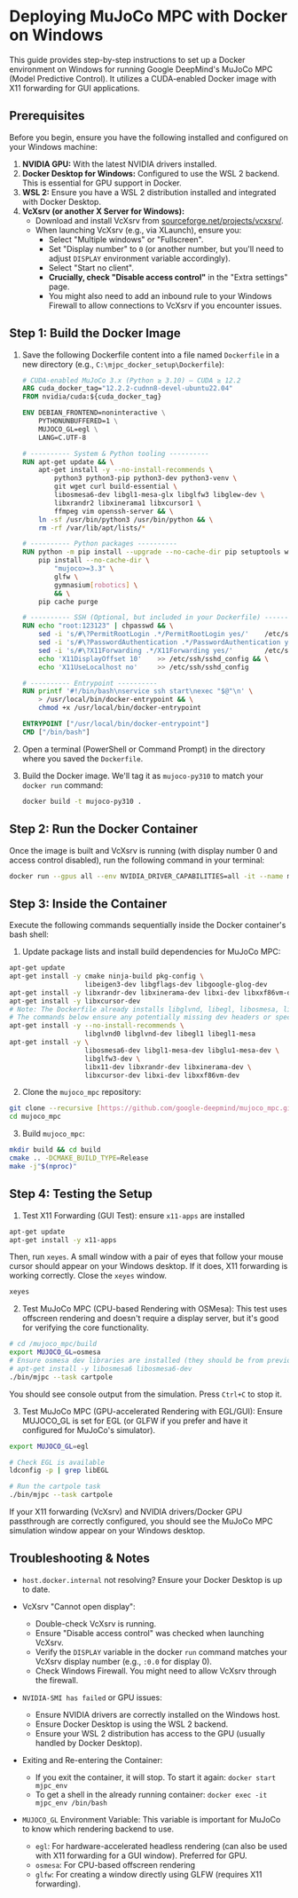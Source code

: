 # Deploying MuJoCo MPC with Docker on Windows

This guide provides step-by-step instructions to set up a Docker environment on Windows for running Google DeepMind's MuJoCo MPC (Model Predictive Control). It utilizes a CUDA-enabled Docker image with X11 forwarding for GUI applications.

## Prerequisites

Before you begin, ensure you have the following installed and configured on your Windows machine:

1.  **NVIDIA GPU:** With the latest NVIDIA drivers installed.
2.  **Docker Desktop for Windows:** Configured to use the WSL 2 backend. This is essential for GPU support in Docker.
3.  **WSL 2:** Ensure you have a WSL 2 distribution installed and integrated with Docker Desktop.
4.  **VcXsrv (or another X Server for Windows):**
    * Download and install VcXsrv from [sourceforge.net/projects/vcxsrv/](https://sourceforge.net/projects/vcxsrv/).
    * When launching VcXsrv (e.g., via XLaunch), ensure you:
        * Select "Multiple windows" or "Fullscreen".
        * Set "Display number" to `0` (or another number, but you'll need to adjust `DISPLAY` environment variable accordingly).
        * Select "Start no client".
        * **Crucially, check "Disable access control"** in the "Extra settings" page.
        * You might also need to add an inbound rule to your Windows Firewall to allow connections to VcXsrv if you encounter issues.

## Step 1: Build the Docker Image

1.  Save the following Dockerfile content into a file named `Dockerfile` in a new directory (e.g., `C:\mjpc_docker_setup\Dockerfile`):

    ```dockerfile
    # CUDA-enabled MuJoCo 3.x (Python ≥ 3.10) – CUDA ≥ 12.2
    ARG cuda_docker_tag="12.2.2-cudnn8-devel-ubuntu22.04"
    FROM nvidia/cuda:${cuda_docker_tag}

    ENV DEBIAN_FRONTEND=noninteractive \
        PYTHONUNBUFFERED=1 \
        MUJOCO_GL=egl \
        LANG=C.UTF-8

    # ---------- System & Python tooling ----------
    RUN apt-get update && \
        apt-get install -y --no-install-recommends \
            python3 python3-pip python3-dev python3-venv \
            git wget curl build-essential \
            libosmesa6-dev libgl1-mesa-glx libglfw3 libglew-dev \
            libxrandr2 libxinerama1 libxcursor1 \
            ffmpeg vim openssh-server && \
        ln -sf /usr/bin/python3 /usr/bin/python && \
        rm -rf /var/lib/apt/lists/*

    # ---------- Python packages ----------
    RUN python -m pip install --upgrade --no-cache-dir pip setuptools wheel && \
        pip install --no-cache-dir \
            "mujoco>=3.3" \
            glfw \
            gymnasium[robotics] \
            && \
        pip cache purge

    # ---------- SSH (Optional, but included in your Dockerfile) ----------
    RUN echo "root:123123" | chpasswd && \
        sed -i 's/#\?PermitRootLogin .*/PermitRootLogin yes/'    /etc/ssh/sshd_config && \
        sed -i 's/#\?PasswordAuthentication .*/PasswordAuthentication yes/' /etc/ssh/sshd_config && \
        sed -i 's/#\?X11Forwarding .*/X11Forwarding yes/'        /etc/ssh/sshd_config && \
        echo 'X11DisplayOffset 10'    >> /etc/ssh/sshd_config && \
        echo 'X11UseLocalhost no'     >> /etc/ssh/sshd_config

    # ---------- Entrypoint ----------
    RUN printf '#!/bin/bash\nservice ssh start\nexec "$@"\n' \
        > /usr/local/bin/docker-entrypoint && \
        chmod +x /usr/local/bin/docker-entrypoint

    ENTRYPOINT ["/usr/local/bin/docker-entrypoint"]
    CMD ["/bin/bash"]
    ```

2.  Open a terminal (PowerShell or Command Prompt) in the directory where you saved the `Dockerfile`.
3.  Build the Docker image. We'll tag it as `mujoco-py310` to match your `docker run` command:

    ```bash
    docker build -t mujoco-py310 .
    ```

## Step 2: Run the Docker Container

Once the image is built and VcXsrv is running (with display number 0 and access control disabled), run the following command in your terminal:

```bash
docker run --gpus all --env NVIDIA_DRIVER_CAPABILITIES=all -it --name mjpc_env -e DISPLAY=host.docker.internal:0.0 -v /tmp/.X11-unix:/tmp/.X11-unix mujoco-py310 /bin/bash
```

## Step 3: Inside the Container

Execute the following commands sequentially inside the Docker container's bash shell:

1. Update package lists and install build dependencies for MuJoCo MPC:

```bash
apt-get update
apt-get install -y cmake ninja-build pkg-config \
                   libeigen3-dev libgflags-dev libgoogle-glog-dev
apt-get install -y libxrandr-dev libxinerama-dev libxi-dev libxxf86vm-dev
apt-get install -y libxcursor-dev
# Note: The Dockerfile already installs libglvnd, libegl, libosmesa, libgl1-mesa, libglu1-mesa, libglfw3, and base X11 libs.
# The commands below ensure any potentially missing dev headers or specific versions needed by mjpc are present.
apt-get install -y --no-install-recommends \
                   libglvnd0 libglvnd-dev libegl1 libegl1-mesa
apt-get install -y \
                   libosmesa6-dev libgl1-mesa-dev libglu1-mesa-dev \
                   libglfw3-dev \
                   libx11-dev libxrandr-dev libxinerama-dev \
                   libxcursor-dev libxi-dev libxxf86vm-dev
```

2. Clone the `mujoco_mpc` repository:

```bash
git clone --recursive [https://github.com/google-deepmind/mujoco_mpc.git](https://github.com/google-deepmind/mujoco_mpc.git)
cd mujoco_mpc
```

3. Build `mujoco_mpc`:

```bash
mkdir build && cd build
cmake .. -DCMAKE_BUILD_TYPE=Release
make -j"$(nproc)"
```

## Step 4: Testing the Setup

1. Test X11 Forwarding (GUI Test): ensure `x11-apps` are installed

```bash
apt-get update
apt-get install -y x11-apps
```

Then, run `xeyes`. A small window with a pair of eyes that follow your mouse cursor should appear on your Windows desktop. If it does, X11 forwarding is working correctly. Close the `xeyes` window.

```bash
xeyes
```

2. Test MuJoCo MPC (CPU-based Rendering with OSMesa): This test uses offscreen rendering and doesn't require a display server, but it's good for verifying the core functionality.

```bash
# cd /mujoco_mpc/build
export MUJOCO_GL=osmesa
# Ensure osmesa dev libraries are installed (they should be from previous steps or Dockerfile)
# apt-get install -y libosmesa6 libosmesa6-dev
./bin/mjpc --task cartpole
```

You should see console output from the simulation. Press `Ctrl+C` to stop it.

3. Test MuJoCo MPC (GPU-accelerated Rendering with EGL/GUI): Ensure MUJOCO_GL is set for EGL (or GLFW if you prefer and have it configured for MuJoCo's simulator).

```bash
export MUJOCO_GL=egl

# Check EGL is available
ldconfig -p | grep libEGL

# Run the cartpole task
./bin/mjpc --task cartpole
```

If your X11 forwarding (VcXsrv) and NVIDIA drivers/Docker GPU passthrough are correctly configured, you should see the MuJoCo MPC simulation window appear on your Windows desktop.

## Troubleshooting & Notes

- `host.docker.internal` not resolving? Ensure your Docker Desktop is up to date.

- VcXsrv "Cannot open display":
  - Double-check VcXsrv is running.
  - Ensure "Disable access control" was checked when launching VcXsrv.
  - Verify the `DISPLAY` variable in the docker `run` command matches your VcXsrv display number (e.g., `:0.0` for display 0).
  - Check Windows Firewall. You might need to allow VcXsrv through the firewall.
 
- `NVIDIA-SMI has failed` or GPU issues:
  - Ensure NVIDIA drivers are correctly installed on the Windows host.
  - Ensure Docker Desktop is using the WSL 2 backend.
  - Ensure your WSL 2 distribution has access to the GPU (usually handled by Docker Desktop).
 
- Exiting and Re-entering the Container:
  - If you exit the container, it will stop. To start it again: `docker start mjpc_env`
  - To get a shell in the already running container: `docker exec -it mjpc_env /bin/bash`
 
- `MUJOCO_GL` Environment Variable: This variable is important for MuJoCo to know which rendering backend to use.
  - `egl`: For hardware-accelerated headless rendering (can also be used with X11 forwarding for a GUI window). Preferred for GPU.
  - `osmesa`: For CPU-based offscreen rendering
  - `glfw`: For creating a window directly using GLFW (requires X11 forwarding).


